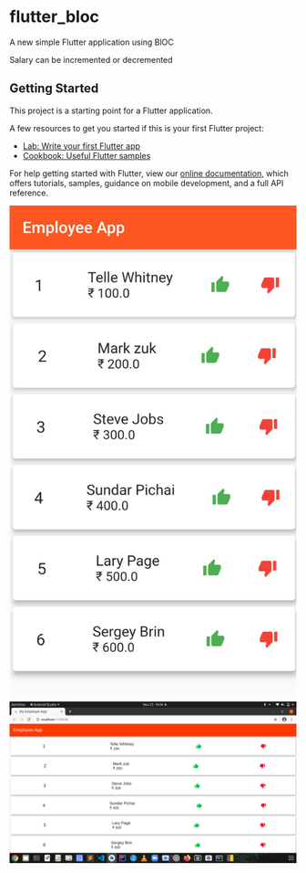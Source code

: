 # flutter_bloc

A new simple Flutter application using BlOC 

Salary can be incremented or decremented 
## Getting Started

This project is a starting point for a Flutter application.

A few resources to get you started if this is your first Flutter project:

- [Lab: Write your first Flutter app](https://flutter.dev/docs/get-started/codelab)
- [Cookbook: Useful Flutter samples](https://flutter.dev/docs/cookbook)

For help getting started with Flutter, view our
[online documentation](https://flutter.dev/docs), which offers tutorials,
samples, guidance on mobile development, and a full API reference.


![ScreenShot](https://github.com/sunitapt/Employee_Salary_Bloc/blob/main/employeeblocimage.jpg)
![ScreenShot](https://github.com/sunitapt/Employee_Salary_Bloc/blob/main/Screenshot%20from%202020-11-23%2019-04-55.png)
